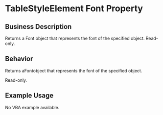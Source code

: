 # TableStyleElement Font Property

## Business Description
Returns a Font object that represents the font of the specified object. Read-only.

## Behavior
Returns aFontobject that represents the font of the specified object.



Read-only.

## Example Usage
No VBA example available.